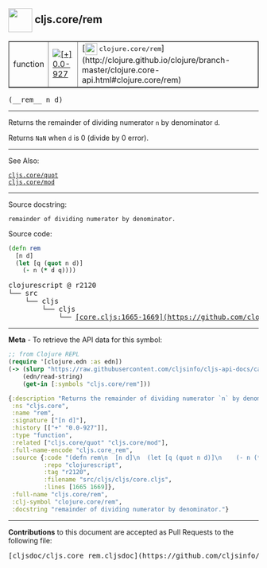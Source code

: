 ## <img width="48px" valign="middle" src="http://i.imgur.com/Hi20huC.png"> cljs.core/rem

 <table border="1">
<tr>

<td>function</td>
<td><a href="https://github.com/cljsinfo/cljs-api-docs/tree/0.0-927"><img valign="middle" alt="[+] 0.0-927" src="https://img.shields.io/badge/+-0.0--927-lightgrey.svg"></a> </td>
<td>
[<img height="24px" valign="middle" src="http://i.imgur.com/1GjPKvB.png"> <samp>clojure.core/rem</samp>](http://clojure.github.io/clojure/branch-master/clojure.core-api.html#clojure.core/rem)
</td>
</tr>
</table>

 <samp>
(__rem__ n d)<br>
</samp>

---

Returns the remainder of dividing numerator `n` by denominator `d`.

Returns `NaN` when `d` is 0 (divide by 0 error).

---


See Also:

[`cljs.core/quot`](cljs.core_quot.md)<br>
[`cljs.core/mod`](cljs.core_mod.md)<br>

---

Source docstring:

```
remainder of dividing numerator by denominator.
```

Source code:

```clj
(defn rem
  [n d]
  (let [q (quot n d)]
    (- n (* d q))))
```

 <pre>
clojurescript @ r2120
└── src
    └── cljs
        └── cljs
            └── <ins>[core.cljs:1665-1669](https://github.com/clojure/clojurescript/blob/r2120/src/cljs/cljs/core.cljs#L1665-L1669)</ins>
</pre>


---

__Meta__ - To retrieve the API data for this symbol:

```clj
;; from Clojure REPL
(require '[clojure.edn :as edn])
(-> (slurp "https://raw.githubusercontent.com/cljsinfo/cljs-api-docs/catalog/cljs-api.edn")
    (edn/read-string)
    (get-in [:symbols "cljs.core/rem"]))
```

```clj
{:description "Returns the remainder of dividing numerator `n` by denominator `d`.\n\nReturns `NaN` when `d` is 0 (divide by 0 error).",
 :ns "cljs.core",
 :name "rem",
 :signature ["[n d]"],
 :history [["+" "0.0-927"]],
 :type "function",
 :related ["cljs.core/quot" "cljs.core/mod"],
 :full-name-encode "cljs.core_rem",
 :source {:code "(defn rem\n  [n d]\n  (let [q (quot n d)]\n    (- n (* d q))))",
          :repo "clojurescript",
          :tag "r2120",
          :filename "src/cljs/cljs/core.cljs",
          :lines [1665 1669]},
 :full-name "cljs.core/rem",
 :clj-symbol "clojure.core/rem",
 :docstring "remainder of dividing numerator by denominator."}

```

---

__Contributions__ to this document are accepted as Pull Requests to the following file:

 <pre>
[cljsdoc/cljs.core_rem.cljsdoc](https://github.com/cljsinfo/cljs-api-docs/blob/master/cljsdoc/cljs.core_rem.cljsdoc)
</pre>


